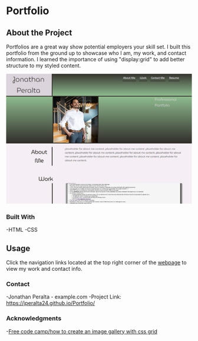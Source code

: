 # Portfolio

## About the Project
Portfolios are a great way show potential employers your skill set. I built this portfolio from the ground up to showcase who I am, my work, and contact information. 
I learned the importance of using "display:grid" to add better structure to my styled content.

![](/Images/Deployed%20Portfolio.jpg)

### Built With
-HTML
-CSS

## Usage
Click the navigation links located at the top right corner of the [webpage](https://jperalta24.github.io/Portfolio/) to view my work and contact info.

### Contact
-Jonathan Peralta - example.com
-Project Link: https://jperalta24.github.io/Portfolio/

### Acknowledgments
-[Free code camp/how to create an image gallery with css grid](https://www.freecodecamp.org/news/how-to-create-an-image-gallery-with-css-grid-e0f0fd666a5c/)


